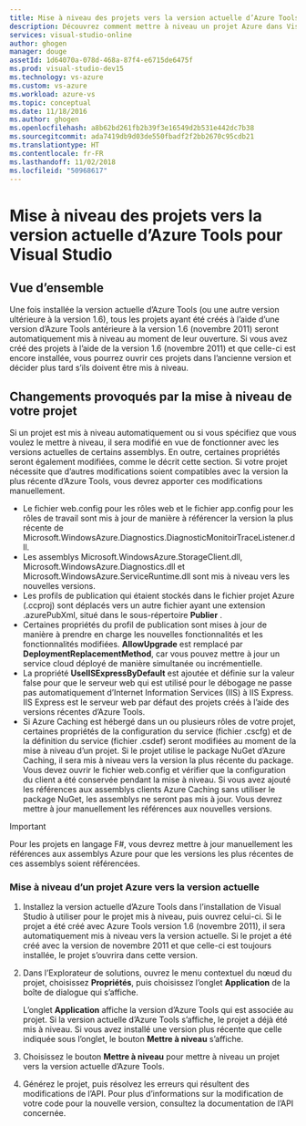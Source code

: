 ```yaml
---
title: Mise à niveau des projets vers la version actuelle d’Azure Tools | Microsoft Docs
description: Découvrez comment mettre à niveau un projet Azure dans Visual Studio vers la version actuelle d’Azure Tools
services: visual-studio-online
author: ghogen
manager: douge
assetId: 1d64070a-078d-468a-87f4-e6715de6475f
ms.prod: visual-studio-dev15
ms.technology: vs-azure
ms.custom: vs-azure
ms.workload: azure-vs
ms.topic: conceptual
ms.date: 11/18/2016
ms.author: ghogen
ms.openlocfilehash: a8b62bd261fb2b39f3e16549d2b531e442dc7b38
ms.sourcegitcommit: ada7419db9d03de550fbadf2f2bb2670c95cdb21
ms.translationtype: HT
ms.contentlocale: fr-FR
ms.lasthandoff: 11/02/2018
ms.locfileid: "50968617"
---
```

# <a name="how-to-upgrade-projects-to-the-current-version-of-the-azure-tools-for-visual-studio"></a>Mise à niveau des projets vers la version actuelle d’Azure Tools pour Visual Studio
## <a name="overview"></a>Vue d’ensemble
Une fois installée la version actuelle d’Azure Tools (ou une autre version ultérieure à la version 1.6), tous les projets ayant été créés à l’aide d’une version d’Azure Tools antérieure à la version 1.6 (novembre 2011) seront automatiquement mis à niveau au moment de leur ouverture. Si vous avez créé des projets à l’aide de la version 1.6 (novembre 2011) et que celle-ci est encore installée, vous pourrez ouvrir ces projets dans l’ancienne version et décider plus tard s’ils doivent être mis à niveau.

## <a name="how-your-project-changes-when-you-upgrade-it"></a>Changements provoqués par la mise à niveau de votre projet
Si un projet est mis à niveau automatiquement ou si vous spécifiez que vous voulez le mettre à niveau, il sera modifié en vue de fonctionner avec les versions actuelles de certains assemblys. En outre, certaines propriétés seront également modifiées, comme le décrit cette section. Si votre projet nécessite que d’autres modifications soient compatibles avec la version la plus récente d’Azure Tools, vous devrez apporter ces modifications manuellement.

* Le fichier web.config pour les rôles web et le fichier app.config pour les rôles de travail sont mis à jour de manière à référencer la version la plus récente de Microsoft.WindowsAzure.Diagnostics.DiagnosticMonitoirTraceListener.dll.
* Les assemblys Microsoft.WindowsAzure.StorageClient.dll, Microsoft.WindowsAzure.Diagnostics.dll et Microsoft.WindowsAzure.ServiceRuntime.dll sont mis à niveau vers les nouvelles versions.
* Les profils de publication qui étaient stockés dans le fichier projet Azure (.ccproj) sont déplacés vers un autre fichier ayant une extension .azurePubXml, situé dans le sous-répertoire **Publier** .
* Certaines propriétés du profil de publication sont mises à jour de manière à prendre en charge les nouvelles fonctionnalités et les fonctionnalités modifiées. **AllowUpgrade** est remplacé par **DeploymentReplacementMethod**, car vous pouvez mettre à jour un service cloud déployé de manière simultanée ou incrémentielle.
* La propriété **UseIISExpressByDefault** est ajoutée et définie sur la valeur false pour que le serveur web qui est utilisé pour le débogage ne passe pas automatiquement d’Internet Information Services (IIS) à IIS Express. IIS Express est le serveur web par défaut des projets créés à l’aide des versions récentes d’Azure Tools.
* Si Azure Caching est hébergé dans un ou plusieurs rôles de votre projet, certaines propriétés de la configuration du service (fichier .cscfg) et de la définition du service (fichier .csdef) seront modifiées au moment de la mise à niveau d’un projet. Si le projet utilise le package NuGet d’Azure Caching, il sera mis à niveau vers la version la plus récente du package. Vous devez ouvrir le fichier web.config et vérifier que la configuration du client a été conservée pendant la mise à niveau. Si vous avez ajouté les références aux assemblys clients Azure Caching sans utiliser le package NuGet, les assemblys ne seront pas mis à jour. Vous devrez mettre à jour manuellement les références aux nouvelles versions.

> [!IMPORTANT]
> Pour les projets en langage F#, vous devrez mettre à jour manuellement les références aux assemblys Azure pour que les versions les plus récentes de ces assemblys soient référencées.
> 
> 

### <a name="how-to-upgrade-an-azure-project-to-the-current-release"></a>Mise à niveau d’un projet Azure vers la version actuelle
1. Installez la version actuelle d’Azure Tools dans l’installation de Visual Studio à utiliser pour le projet mis à niveau, puis ouvrez celui-ci. Si le projet a été créé avec Azure Tools version 1.6 (novembre 2011), il sera automatiquement mis à niveau vers la version actuelle. Si le projet a été créé avec la version de novembre 2011 et que celle-ci est toujours installée, le projet s’ouvrira dans cette version.
2. Dans l’Explorateur de solutions, ouvrez le menu contextuel du nœud du projet, choisissez **Propriétés**, puis choisissez l’onglet **Application** de la boîte de dialogue qui s’affiche.
   
    L’onglet **Application** affiche la version d’Azure Tools qui est associée au projet. Si la version actuelle d’Azure Tools s’affiche, le projet a déjà été mis à niveau. Si vous avez installé une version plus récente que celle indiquée sous l’onglet, le bouton **Mettre à niveau** s’affiche.
3. Choisissez le bouton **Mettre à niveau** pour mettre à niveau un projet vers la version actuelle d’Azure Tools.
4. Générez le projet, puis résolvez les erreurs qui résultent des modifications de l’API. Pour plus d’informations sur la modification de votre code pour la nouvelle version, consultez la documentation de l’API concernée.

